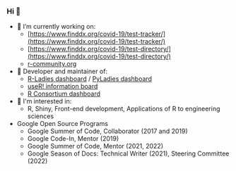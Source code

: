 ### Hi 👋
- 🔭 I’m currently working on: 
  - [https://www.finddx.org/covid-19/test-tracker/](https://www.finddx.org/covid-19/test-tracker/)
  - [https://www.finddx.org/covid-19/test-directory/](https://www.finddx.org/covid-19/test-directory/)
  - [r-community.org](https://r-community.org)
- 💬 Developer and maintainer of:
  - [R-Ladies dashboard](https://benubah.github.io/r-community-explorer/rladies.html) / [PyLadies dashboard](https://nyc-pyladies.github.io/pyladies-dashboard/pyladies.html)
  - [useR! information board](https://rconf.gitlab.io/userinfoboard/)
  - [R Consortium dashboard](https://rconsortium.github.io/project-analysis/)
- 🌱 I'm interested in: 
  - R, Shiny, Front-end development, Applications of R to engineering sciences
- Google Open Source Programs
  - Google Summer of Code, Collaborator (2017 and 2019)
  - Google Code-In, Mentor (2019)
  - Google Summer of Code, Mentor (2021, 2022)
  - Google Season of Docs: Technical Writer (2021), Steering Committee (2022)

<!--
**benubah/benubah** is a ✨ _special_ ✨ repository because its `README.md` (this file) appears on your GitHub profile.

Here are some ideas to get you started:

- 🔭 I’m currently working on ...
- 🌱 I’m currently learning ...
- 👯 I’m looking to collaborate on ...
- 🤔 I’m looking for help with ...
- 💬 Ask me about ...
- 📫 How to reach me: ...
- 😄 Pronouns: ...
- ⚡ Fun fact: ...
-->
